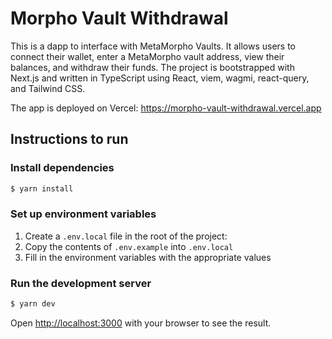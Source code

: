 # Morpho Vault Withdrawal

This is a dapp to interface with MetaMorpho Vaults. It allows users to connect their wallet, enter a MetaMorpho vault address, view their balances, and withdraw their funds. The project is bootstrapped with Next.js and written in TypeScript using React, viem, wagmi, react-query, and Tailwind CSS.

The app is deployed on Vercel: https://morpho-vault-withdrawal.vercel.app

## Instructions to run

### Install dependencies

```bash
$ yarn install
```

### Set up environment variables

1. Create a `.env.local` file in the root of the project:
2. Copy the contents of `.env.example` into `.env.local`
3. Fill in the environment variables with the appropriate values

### Run the development server

```bash
$ yarn dev
```

Open [http://localhost:3000](http://localhost:3000) with your browser to see the result.
